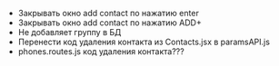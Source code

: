 -  Закрывать окно add contact по нажатию enter
-  Закрывать окно add contact по нажатию ADD+
-  Не добавляет группу в БД
-  Перенести код удаления контакта из Contacts.jsx в paramsAPI.js
-  phones.routes.js код удаления контакта???
